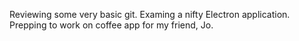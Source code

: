 Reviewing some very basic git.
Examing a nifty Electron application. 
Prepping to work on coffee app for my friend, Jo.  

